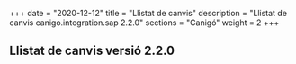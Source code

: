 +++
date        = "2020-12-12"
title       = "Llistat de canvis"
description = "Llistat de canvis canigo.integration.sap 2.2.0"
sections    = "Canigó"
weight		= 2
+++

## Llistat de canvis versió 2.2.0

